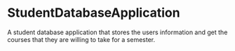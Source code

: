 # StudentDatabaseApplication
A student database application that stores the users information and get the courses that they are willing to take for a semester.
